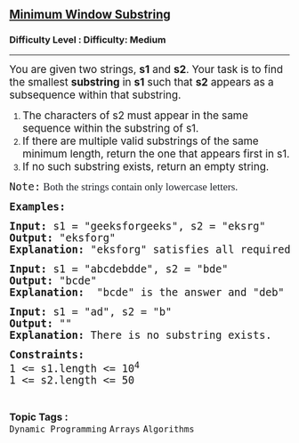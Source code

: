 <h2><a href="https://www.geeksforgeeks.org/problems/minimum-window-subsequence/1?page=1&difficulty=Medium&status=unsolved,attempted&sortBy=accuracy">Minimum Window Substring</a></h2><h3>Difficulty Level : Difficulty: Medium</h3><hr><div class="problems_problem_content__Xm_eO"><p><span style="font-size: 14pt;">You are given two strings, <strong>s1</strong> and <strong>s2</strong>. Your task is to find the smallest <strong>substring</strong> in <strong>s1</strong> such that <strong>s2</strong> appears as a subsequence within that substring.</span></p>
<ol>
<li><span style="font-size: 14pt;">The characters of s2 must appear in the same sequence within the substring of s1.</span></li>
<li><span style="font-size: 14pt;">If there are multiple valid substrings of the same minimum length, return the one that appears first in s1.</span></li>
<li><span style="font-size: 14pt;">If no such substring exists, return an empty string.</span></li>
</ol>
<p dir="ltr"><span style="font-size: 14pt;"><span style="font-family: 'andale mono', monospace;">Note:</span><span style="background-color: #ffffff; color: #1e2229; font-family: Nunito;">&nbsp;Both the strings contain only lowercase letters.</span></span></p>
<p dir="ltr"><span style="font-size: 14pt; font-family: 'andale mono', monospace;"><strong>Examples:</strong></span></p>
<pre><span style="font-size: 14pt; font-family: 'andale mono', monospace;"><strong>Input:</strong> s1 = "geeksforgeeks", s2 = "eksrg"
<strong>Output: </strong>"eksforg"
<strong>Explanation: </strong>"eksforg" satisfies all required conditions. s2 is its subsequence and it is longest and leftmost among all possible valid substrings of s1.
</span></pre>
<pre><span style="font-size: 14pt; font-family: 'andale mono', monospace;"><strong>Input:</strong> s1 = "abcdebdde", s2 = "bde" <br><strong>Output: </strong>"bcde"</span><br><span style="font-size: 14pt;"><strong style="font-family: 'andale mono', monospace;">Explanation: </strong><span style="font-family: andale mono, monospace;"> "bcde" is the answer and "deb" is not a smaller window because the elements in the window must occur in order.<br></span></span></pre>
<pre><span style="font-family: 'andale mono', monospace; font-size: 14pt;"><strong>Input:</strong> s1 = "ad", s2 = "b" <br><strong>Output: </strong>""</span><br><span style="font-size: 14pt;"><strong style="font-family: 'andale mono', monospace;">Explanation: </strong>There is no substring exists.</span></pre>
<p dir="ltr"><span style="font-size: 14pt; font-family: 'andale mono', monospace;"><strong>Constraints:<br></strong>1 &lt;= s1.length &lt;= 10<sup>4<br></sup>1 &lt;= s2.length &lt;= 50</span></p></div><br><p><span style=font-size:18px><strong>Topic Tags : </strong><br><code>Dynamic Programming</code>&nbsp;<code>Arrays</code>&nbsp;<code>Algorithms</code>&nbsp;